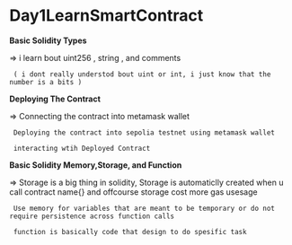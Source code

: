 # Day1LearnSmartContract

**Basic Solidity Types**
 
  => i learn bout uint256 , string , and comments 
  
     ( i dont really understod bout uint or int, i just know that the number is a bits ) 

**Deploying The Contract**

  => Connecting the contract into metamask wallet
  
     Deploying the contract into sepolia testnet using metamask wallet
     
     interacting wtih Deployed Contract

**Basic Solidity Memory,Storage, and Function**
 
  => Storage is a big thing in solidity, Storage is automaticlly created when u call contract name{} 
     and offcourse storage cost more gas usesage
     
     Use memory for variables that are meant to be temporary or do not require persistence across function calls
     
     function is basically code that design to do spesific task 
 
